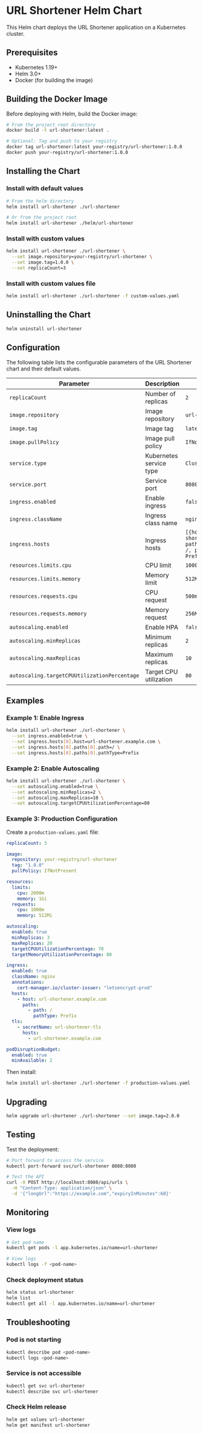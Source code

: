 # URL Shortener Helm Chart

This Helm chart deploys the URL Shortener application on a Kubernetes cluster.

## Prerequisites

- Kubernetes 1.19+
- Helm 3.0+
- Docker (for building the image)

## Building the Docker Image

Before deploying with Helm, build the Docker image:

```bash
# From the project root directory
docker build -t url-shortener:latest .

# Optional: Tag and push to your registry
docker tag url-shortener:latest your-registry/url-shortener:1.0.0
docker push your-registry/url-shortener:1.0.0
```

## Installing the Chart

### Install with default values

```bash
# From the helm directory
helm install url-shortener ./url-shortener

# Or from the project root
helm install url-shortener ./helm/url-shortener
```

### Install with custom values

```bash
helm install url-shortener ./url-shortener \
  --set image.repository=your-registry/url-shortener \
  --set image.tag=1.0.0 \
  --set replicaCount=3
```

### Install with custom values file

```bash
helm install url-shortener ./url-shortener -f custom-values.yaml
```

## Uninstalling the Chart

```bash
helm uninstall url-shortener
```

## Configuration

The following table lists the configurable parameters of the URL Shortener chart and their default values.

| Parameter | Description | Default |
|-----------|-------------|---------|
| `replicaCount` | Number of replicas | `2` |
| `image.repository` | Image repository | `url-shortener` |
| `image.tag` | Image tag | `latest` |
| `image.pullPolicy` | Image pull policy | `IfNotPresent` |
| `service.type` | Kubernetes service type | `ClusterIP` |
| `service.port` | Service port | `8080` |
| `ingress.enabled` | Enable ingress | `false` |
| `ingress.className` | Ingress class name | `nginx` |
| `ingress.hosts` | Ingress hosts | `[{host: url-shortener.local, paths: [{path: /, pathType: Prefix}]}]` |
| `resources.limits.cpu` | CPU limit | `1000m` |
| `resources.limits.memory` | Memory limit | `512Mi` |
| `resources.requests.cpu` | CPU request | `500m` |
| `resources.requests.memory` | Memory request | `256Mi` |
| `autoscaling.enabled` | Enable HPA | `false` |
| `autoscaling.minReplicas` | Minimum replicas | `2` |
| `autoscaling.maxReplicas` | Maximum replicas | `10` |
| `autoscaling.targetCPUUtilizationPercentage` | Target CPU utilization | `80` |

## Examples

### Example 1: Enable Ingress

```bash
helm install url-shortener ./url-shortener \
  --set ingress.enabled=true \
  --set ingress.hosts[0].host=url-shortener.example.com \
  --set ingress.hosts[0].paths[0].path=/ \
  --set ingress.hosts[0].paths[0].pathType=Prefix
```

### Example 2: Enable Autoscaling

```bash
helm install url-shortener ./url-shortener \
  --set autoscaling.enabled=true \
  --set autoscaling.minReplicas=2 \
  --set autoscaling.maxReplicas=10 \
  --set autoscaling.targetCPUUtilizationPercentage=80
```

### Example 3: Production Configuration

Create a `production-values.yaml` file:

```yaml
replicaCount: 3

image:
  repository: your-registry/url-shortener
  tag: "1.0.0"
  pullPolicy: IfNotPresent

resources:
  limits:
    cpu: 2000m
    memory: 1Gi
  requests:
    cpu: 1000m
    memory: 512Mi

autoscaling:
  enabled: true
  minReplicas: 3
  maxReplicas: 20
  targetCPUUtilizationPercentage: 70
  targetMemoryUtilizationPercentage: 80

ingress:
  enabled: true
  className: nginx
  annotations:
    cert-manager.io/cluster-issuer: "letsencrypt-prod"
  hosts:
    - host: url-shortener.example.com
      paths:
        - path: /
          pathType: Prefix
  tls:
    - secretName: url-shortener-tls
      hosts:
        - url-shortener.example.com

podDisruptionBudget:
  enabled: true
  minAvailable: 2
```

Then install:

```bash
helm install url-shortener ./url-shortener -f production-values.yaml
```

## Upgrading

```bash
helm upgrade url-shortener ./url-shortener --set image.tag=2.0.0
```

## Testing

Test the deployment:

```bash
# Port forward to access the service
kubectl port-forward svc/url-shortener 8080:8080

# Test the API
curl -X POST http://localhost:8080/api/urls \
  -H "Content-Type: application/json" \
  -d '{"longUrl":"https://example.com","expiryInMinutes":60}'
```

## Monitoring

### View logs

```bash
# Get pod name
kubectl get pods -l app.kubernetes.io/name=url-shortener

# View logs
kubectl logs -f <pod-name>
```

### Check deployment status

```bash
helm status url-shortener
helm list
kubectl get all -l app.kubernetes.io/name=url-shortener
```

## Troubleshooting

### Pod is not starting

```bash
kubectl describe pod <pod-name>
kubectl logs <pod-name>
```

### Service is not accessible

```bash
kubectl get svc url-shortener
kubectl describe svc url-shortener
```

### Check Helm release

```bash
helm get values url-shortener
helm get manifest url-shortener
```

